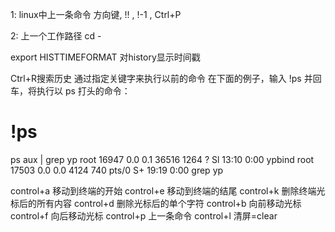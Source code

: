 1: linux中上一条命令 
方向键, !! ,  !-1  ,  Ctrl+P 

2: 上一个工作路径 cd - 


export HISTTIMEFORMAT 对history显示时间戳 

Ctrl+R搜索历史 
通过指定关键字来执行以前的命令 
在下面的例子，输入 !ps 并回车，将执行以 ps 打头的命令： 
# !ps 
ps aux | grep yp 
root 16947 0.0 0.1 36516 1264 ? Sl 13:10 0:00 ypbind 
root 17503 0.0 0.0 4124 740 pts/0 S+ 19:19 0:00 grep yp 

control+a  移动到终端的开始 
control+e  移动到终端的结尾 
control+k  删除终端光标后的所有内容 
control+d  删除光标后的单个字符 
control+b 向前移动光标 
control+f  向后移动光标 
control+p 上一条命令 
control+l   清屏=clear 
